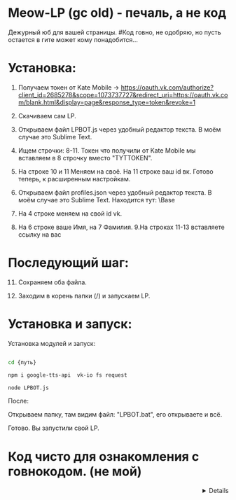 # Meow-LP (gc old)  - печаль, а не код

Дежурный юб для вашей страницы.
#Код говно, не одобряю, но пусть остается в гите может кому понадобится...

# Установка:

1. Получаем токен от Kate Mobile -> https://oauth.vk.com/authorize?client_id=2685278&scope=1073737727&redirect_uri=https://oauth.vk.com/blank.html&display=page&response_type=token&revoke=1
2. Скачиваем сам LP.
3. Открываем файл LPBOT.js через удобный редактор текста. В моём случае это Sublime Text. 
4. Ищем строчки: 8-11. Токен что получили от Kate Mobile мы вставляем в 8 строчку вместо "TYTTOKEN". 
5. На строке 10 и 11 Меняем на своё. На 11 строке ваш id вк. 
Готово теперь, к расширенным настройкам.

6. Открываем файл profiles.json через удобный редактор текста. В моём случае это Sublime Text. Находится тут: \Base
7. На 4 строке меняем на свой id vk.
8. На 6 строке ваше Имя, на 7 Фамилия.
9.На строках 11-13 вставляете ссылку на вас

# Последующий шаг:

11. Сохраняем оба файла.

12. Заходим в корень папки (/) и запускаем LP.

# Установка и запуск: 

Установка модулей и запуск:
```bash

cd {путь}

npm i google-tts-api  vk-io fs request

node LPBOT.js
 ```
После:

Открываем папку, там видим файл: "LPBOT.bat", его открываете и всё.

Готово. Вы запустили свой LP.

# Код чисто для ознакомления с говнокодом. (не мой)

<details align="right">  Автор:<p><a href="https://vk.com/iris_duty_2020">Славка Андреев</a> </p> </details>

